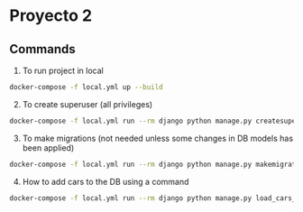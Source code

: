 # Proyecto 2


## Commands

1. To run project in local

```bash
docker-compose -f local.yml up --build
```

2. To create superuser (all privileges)

```bash
docker-compose -f local.yml run --rm django python manage.py createsuperuser
```

3. To make migrations (not needed unless some changes in DB models has been applied)

```bash
docker-compose -f local.yml run --rm django python manage.py makemigrations
```

4. How to add cars to the DB using a command

```bash
docker-compose -f local.yml run --rm django python manage.py load_cars_from_csv app_django/media/neoauto_clean.csv
```